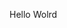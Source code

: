Hello Wolrd



































































































































































































































































































































































































































































































































































































































































































































































































































































































































































































































































































































































































































































































































































































































































































































































































































































































































































































































































































































































































































































































































































































































































































































































































































































































































































































































































































































































































































































































































































































































































































































































































































































































































































































































































































































































































































































































































































































































































































































































































































































































































































































































































































































































































































































































































































































































































































































































































































